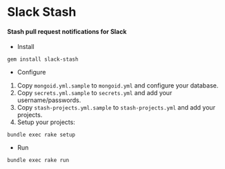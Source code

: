 # Slack Stash

#### Stash pull request notifications for Slack

* Install

```
gem install slack-stash
```

* Configure

1. Copy `mongoid.yml.sample` to `mongoid.yml` and configure your database.
2. Copy `secrets.yml.sample` to `secrets.yml` and add your username/passwords.
3. Copy `stash-projects.yml.sample` to `stash-projects.yml` and add your projects.
4. Setup your projects: 

```
bundle exec rake setup
```

* Run

```
bundle exec rake run
```
